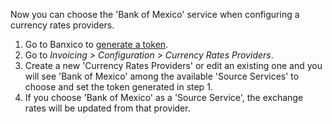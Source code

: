 Now you can choose the 'Bank of Mexico' service when configuring a currency
rates providers.

1. Go to Banxico to [generate a token](https://www.banxico.org.mx/SieAPIRest/service/v1/token).
2.  Go to *Invoicing \> Configuration \> Currency Rates Providers*.
3.  Create a new 'Currency Rates Providers' or edit an existing one and
    you will see 'Bank of Mexico' among the available 'Source Services' to
    choose and set the token generated in step 1.
4.  If you choose 'Bank of Mexico' as a 'Source Service', the exchange rates
    will be updated from that provider.
